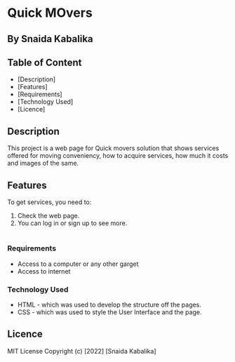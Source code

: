 # Quick MOvers
 ## By Snaida Kabalika

 ## Table of Content
 - [Description]
 - [Features]
 - [Requirements]
 - [Technology  Used]
 - [Licence]
 ## Description
 <p>This project is a web page for Quick movers solution that shows services offered for moving conveniency, how to acquire services, how much it costs and images of the same.</p>

## Features
To get services, you need to:
1. Check the web page.
1. You can log in or sign up to see more.

#
 ###  Requirements
 * Access to  a computer or any other garget
 * Access to internet
 
### Technology  Used
* HTML - which was used to develop the structure off the pages.
* CSS - which was used to style the User Interface and the page.

## Licence
MIT License
Copyright (c) [2022] [Snaida Kabalika]
